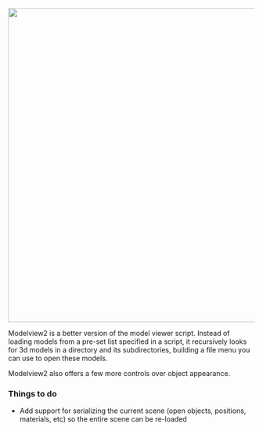 <img src="https://raw.github.com/omega-hub/modelView/gh-pages/wiki-images/modelView.png" width=640/>

Modelview2 is a better version of the model viewer script. Instead of loading models from a pre-set list specified in a script, it recursively looks for 3d models in a directory and its subdirectories, building a file menu you can use to open these models.

Modelview2 also offers a few more controls over object appearance.

### Things to do
- Add support for serializing the current scene (open objects, positions, materials, etc) so the entire scene can be re-loaded
